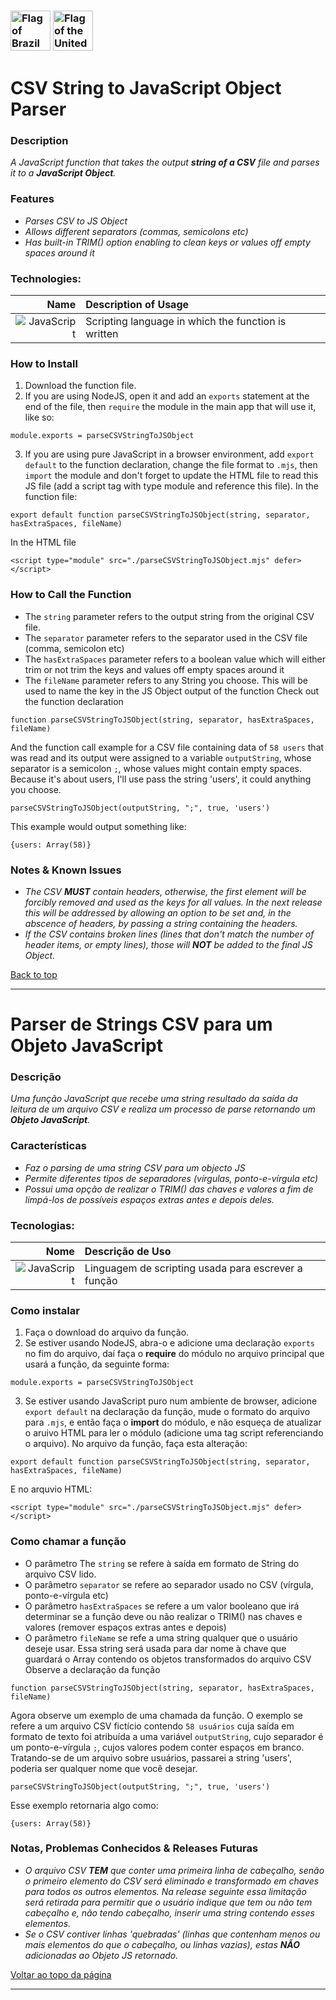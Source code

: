 <a name="back"></a>
### [<img width="64" alt="Flag of Brazil" src="https://upload.wikimedia.org/wikipedia/commons/thumb/0/05/Flag_of_Brazil.svg/64px-Flag_of_Brazil.svg.png">](#ptbr) [<img width="64" alt="Flag of the United States" src="https://upload.wikimedia.org/wikipedia/commons/thumb/d/d6/Flag_of_the_United_States_%283-2%29.svg/64px-Flag_of_the_United_States_%283-2%29.svg.png">](#en)

# CSV String to JavaScript Object Parser <a name="en"></a>

### Description
*A JavaScript function that takes the output **string of a CSV** file and parses it to a **JavaScript Object**.*

### Features
* *Parses CSV to JS Object*
* *Allows different separators (commas, semicolons etc)*
* *Has built-in *TRIM()* option enabling to clean keys or values off empty spaces around it*

### Technologies:
| Name | Description of Usage |
| --: | :-- |
| ![JavaScript](https://img.shields.io/badge/javascript-%23323330.svg?style=for-the-badge&logo=javascript&logoColor=%23F7DF1E) | Scripting language in which the function is written |

### How to Install
1. Download the function file.
2. If you are using NodeJS, open it and add an `exports` statement at the end of the file, then `require` the module in the main app that will use it, like so:
```
module.exports = parseCSVStringToJSObject
```
3. If you are using pure JavaScript in a browser environment, add `export default` to the function declaration, change the file format to `.mjs`, then `import` the module and don't forget to update the HTML file to read this JS file (add a script tag with type module and reference this file). In the function file:
```
export default function parseCSVStringToJSObject(string, separator, hasExtraSpaces, fileName)
```
In the HTML file
```
<script type="module" src="./parseCSVStringToJSObject.mjs" defer></script> 
```

### How to Call the Function
* The `string` parameter refers to the output string from the original CSV file. 
* The `separator` parameter refers to the separator used in the CSV file (comma, semicolon etc) 
* The `hasExtraSpaces` parameter refers to a boolean value which will either trim or not trim the keys and values off empty spaces around it   
* The `fileName` parameter refers to any String you choose. This will be used to name the key in the JS Object output of the function
Check out the function declaration
```
function parseCSVStringToJSObject(string, separator, hasExtraSpaces, fileName)
```
And the function call example for a CSV file containing data of `58 users` that was read and its output were assigned to a variable `outputString`, whose separator is a semicolon `;`, whose values might contain empty spaces. Because it's about users, I'll use pass the string 'users', it could anything you choose.
```
parseCSVStringToJSObject(outputString, ";", true, 'users')
```
This example would output something like:
```
{users: Array(58)}
```

### Notes & Known Issues
* *The CSV **MUST** contain headers, otherwise, the first element will be forcibly removed and used as the keys for all values. In the next release this will be addressed by allowing an option to be set and, in the abscence of headers, by passing a string containing the headers.*
* *If the CSV contains broken lines (lines that don't match the number of header items, or empty lines), those will **NOT** be added to the final JS Object.*
 
[Back to top](#back)

---

# Parser de Strings CSV para um Objeto JavaScript <a name="ptbr"></a>

### Descrição
*Uma função JavaScript que recebe uma string resultado da saída da leitura de um arquivo CSV e realiza um processo de parse retornando um **Objeto JavaScript**.*

### Características
* *Faz o parsing de uma string CSV para um objecto JS*
* *Permite diferentes tipos de separadores (vírgulas, ponto-e-vírgula etc)* 
* *Possui uma opção de realizar o *TRIM()* das chaves e valores a fim de limpá-los de possíveis espaços extras antes e depois deles.*

### Tecnologias:
| Nome | Descrição de Uso |
| --: | :-- |
| ![JavaScript](https://img.shields.io/badge/javascript-%23323330.svg?style=for-the-badge&logo=javascript&logoColor=%23F7DF1E) | Linguagem de scripting usada para escrever a função |

### Como instalar
1. Faça o download do arquivo da função.
2. Se estiver usando NodeJS, abra-o e adicione uma declaração `exports` no fim do arquivo, daí faça o **require** do módulo no arquivo principal que usará a função, da seguinte forma:
```
module.exports = parseCSVStringToJSObject
```
3. Se estiver usando JavaScript puro num ambiente de browser, adicione `export default` na declaração da função, mude o formato do arquivo para `.mjs`, e então faça o **import**  do módulo, e não esqueça de atualizar o aruivo HTML para ler o módulo (adicione uma tag script referenciando o arquivo). No arquivo da função, faça esta alteração:
```
export default function parseCSVStringToJSObject(string, separator, hasExtraSpaces, fileName)
```
E no arquvio HTML:
```
<script type="module" src="./parseCSVStringToJSObject.mjs" defer></script> 
```

### Como chamar a função
* O parâmetro The `string` se refere à saída em formato de String do arquivo CSV lido. 
* O parâmetro `separator` se refere ao separador usado no CSV (vírgula, ponto-e-vírgula etc) 
* O parâmetro `hasExtraSpaces` se refere a um valor booleano que irá determinar se a função deve ou não realizar o TRIM() nas chaves e valores (remover espaços extras antes e depois)   
* O parâmetro `fileName` se refe a uma string qualquer que o usuário deseje usar. Essa string será usada para dar nome à chave que guardará o Array contendo os objetos transformados do arquivo CSV
Observe a declaração da função
```
function parseCSVStringToJSObject(string, separator, hasExtraSpaces, fileName)
```
Agora observe um exemplo de uma chamada da função. O exemplo se refere a um arquivo CSV fictício contendo `58 usuários` cuja saída em formato de texto foi atribuída a uma variável `outputString`, cujo separador é um ponto-e-vírgula `;`, cujos valores podem conter espaços em branco. Tratando-se de um arquivo sobre usuários, passarei a string 'users', poderia ser qualquer nome que você desejar.
```
parseCSVStringToJSObject(outputString, ";", true, 'users')
```
Esse exemplo retornaria algo como:
```
{users: Array(58)}
```

### Notas, Problemas Conhecidos & Releases Futuras
* *O arquivo CSV **TEM** que conter uma primeira linha de cabeçalho, senão o primeiro elemento do CSV será eliminado e transformado em chaves para todos os outros elementos. Na release seguinte essa limitação será retirada para permitir que o usuário indique que tem ou não tem cabeçalho e, não tendo cabeçalho, inserir uma string contendo esses elementos.*
* *Se o CSV contiver linhas 'quebradas' (linhas que contenham menos ou mais elementos do que o cabeçalho, ou linhas vazias), estas **NÃO** adicionadas ao Objeto JS retornado.*

[Voltar ao topo da página](#back)

---
